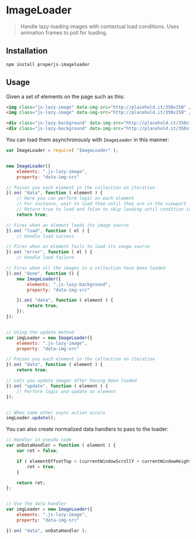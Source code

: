 ImageLoader
===========

> Handle lazy-loading images with contextual load conditions. Uses animation frames to poll for loading.



## Installation

```shell
npm install properjs-imageloader
```


## Usage
Given a set of elements on the page such as this:
```html
<img class="js-lazy-image" data-img-src="http://placehold.it/350x150" />
<img class="js-lazy-image" data-img-src="http://placehold.it/350x150" />

<div class="js-lazy-background" data-img-src="http://placehold.it/350x150" style="width:350px;height:150px;display:inline-block;"></div>
<div class="js-lazy-background" data-img-src="http://placehold.it/350x150" style="width:350px;height:150px;display:inline-block;"></div>
```

You can load them asynchronously with `ImageLoader` in this manner:
```javascript
var ImageLoader = require( "ImageLoader" );


new ImageLoader({
    elements: ".js-lazy-image",
    property: "data-img-src"

// Passes you each element in the collection on iteration
}).on( "data", function ( element ) {
    // Here you can perform logic on each element
    // For instance, wait to load them until they are in the viewport
    // Return true to load and false to skip loading until condition is met
    return true;

// Fires when an element loads its image source
}).on( "load", function ( el ) {
    // Handle load success

// Fires when an element fails to load its image source
}).on( "error", function ( el ) {
    // Handle load failure

// Fires when all the images in a collection have been loaded
}).on( "done", function () {
    new ImageLoader({
        elements: ".js-lazy-background",
        property: "data-img-src"

    }).on( "data", function ( element ) {
        return true;
    });
});


// Using the update method
var imgLoader = new ImageLoader({
    elements: ".js-lazy-image",
    property: "data-img-src"

// Passes you each element in the collection on iteration
}).on( "data", function ( element ) {
    return true;

// Lets you update images after having been loaded
}).on( "update", function ( element ) {
    // Perform logic and update an element
});


// When some other async action occurs
imgLoader.update();
```

You can also create normalized data handlers to pass to the loader:
```javascript
// Handler in pseudo code
var onDataHandler = function ( element ) {
    var ret = false;

    if ( elementOffsetTop < (currentWindowScrollY + currentWindowHeight) ) {
        ret = true;
    }

    return ret;
};


// Use the data handler
var imgLoader = new ImageLoader({
    elements: ".js-lazy-image",
    property: "data-img-src"

}).on( "data", onDataHandler );
```